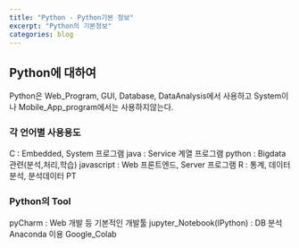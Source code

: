 ```yaml
---
title: "Python - Python기본 정보"
excerpt: "Python의 기본정보"
categories: blog
---
```

## Python에 대하여  

Python은 Web_Program, GUI, Database, DataAnalysis에서 사용하고
System이나 Mobile_App_program에서는 사용하지않는다.

### 각 언어별 사용용도  
C : Embedded, System 프로그램
java : Service 계열 프로그램
python : Bigdata 관련(분석,처리,학습)
javascript : Web 프론트엔드, Server 프로그램
R : 통계, 데이터 분석, 분석데이터 PT

### Python의 Tool  
pyCharm : Web 개발 등 기본적인 개발툴
jupyter_Notebook(IPython) : DB 분석 Anaconda 이용
Google_Colab

